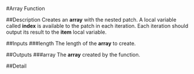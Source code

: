 #Array Function

##Description
Creates an **array** with the nested patch. A local variable called **index** is available to the patch in each iteration. Each iteration should output its result to the **item** local variable.

##Inputs
###length
The length of the **array** to create.

##Outputs
###array
The **array** created by the function.

##Detail

